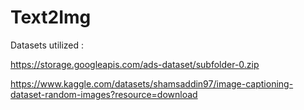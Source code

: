 # Text2Img

Datasets utilized :


  https://storage.googleapis.com/ads-dataset/subfolder-0.zip 

  https://www.kaggle.com/datasets/shamsaddin97/image-captioning-dataset-random-images?resource=download

